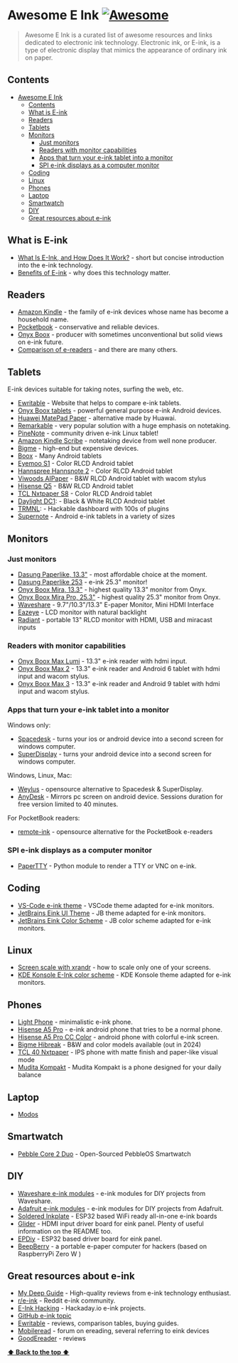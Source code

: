 # Awesome E Ink [![Awesome](https://awesome.re/badge.svg)](https://awesome.re)
> Awesome E Ink is a curated list of awesome resources and links dedicated to electronic ink technology. Electronic ink, or E-ink, is a type of electronic display that mimics the appearance of ordinary ink on paper.

## Contents
- [Awesome E Ink ](#awesome-e-ink-)
  - [Contents](#contents)
  - [What is E-ink](#what-is-e-ink)
  - [Readers](#readers)
  - [Tablets](#tablets)
  - [Monitors](#monitors)
    - [Just monitors](#just-monitors)
    - [Readers with monitor capabilities](#readers-with-monitor-capabilities)
    - [Apps that turn your e-ink tablet into a monitor](#apps-that-turn-your-e-ink-tablet-into-a-monitor)
    - [SPI e-ink displays as a computer monitor](#spi-e-ink-displays-as-a-computer-monitor)
  - [Coding](#coding)
  - [Linux](#linux)
  - [Phones](#phones)
  - [Laptop](#laptop)
  - [Smartwatch](#smartwatch)
  - [DIY](#diy)
  - [Great resources about e-ink](#great-resources-about-e-ink)

## What is E-ink
- [What Is E-Ink, and How Does It Work?](https://www.howtogeek.com/752328/what-is-e-ink/) - short but concise introduction into the e-ink technology.
- [Benefits of E-ink](https://www.makeuseof.com/health-wellness-benefits-e-ink-devices/) - why does this technology matter.

## Readers
- [Amazon Kindle](https://www.amazon.com/b/?node=6669702011) - the family of e-ink devices whose name has become a household name.
- [Pocketbook](https://www.pocketbook-int.com/en/) - conservative and reliable devices.
- [Onyx Boox](https://onyxboox.com/) - producer with sometimes unconventional but solid views on e-ink future. 
- [Comparison of e-readers](https://en.wikipedia.org/wiki/Comparison_of_e-readers) - and there are many others.

## Tablets 
E-ink devices suitable for taking notes, surfing the web, etc.
- [Ewritable](https://ewritable.com/comparison/) - Website that helps to compare e-ink tablets.
- [Onyx Boox tablets](https://shop.boox.com/collections/e-ink-tablet) - powerful general purpose e-ink Android devices.
- [Huawei MatePad Paper](https://consumer.huawei.com/en/tablets/matepad-paper/) - alternative made by Huawai.
- [Remarkable](https://remarkable.com/) - very popular solution with a huge emphasis on notetaking.
- [PineNote](https://www.pine64.org/pinenote/) - community driven e-ink Linux tablet!
- [Amazon Kindle Scribe](https://www.amazon.com/Introducing-Kindle-Scribe-the-first-Kindle-for-reading-and-writing/dp/B09BS26B8B) - notetaking device from well none producer.
- [Bigme](https://bigmestore.com/) - high-end but expensive devices.
- [Boox](https://www.boox.com/) - Many Android tablets
- [Eyemoo S1](https://eyemootech.com/) - Color RLCD Android tablet
- [Hannspree Hannsnote 2](https://www.hannspree.com/hannsnote2) - Color RLCD Android tablet
- [Viwoods AIPaper](https://viwoods.com/) - B&W RLCD Android tablet with wacom stylus
- [Hisense Q5](https://goodereader.com/blog/reviews/hisense-q5-rlcd-hands-on-review) - B&W RLCD Android tablet
- [TCL Nxtpaper S8](https://www.youtube.com/watch?app=desktop&v=JtLRVF1YHJU) - Color RLCD Android tablet
- [Daylight DC1](https://daylightcomputer.com/): - Black & White RLCD Android tablet
- [TRMNL](https://trmnl.ink/): - Hackable dashboard with 100s of plugins
- [Supernote](https://supernote.com/) - Android e-ink tablets in a variety of sizes

## Monitors
### Just monitors
- [Dasung Paperlike, 13.3"](https://dasung-tech.myshopify.com/products/dasung-e-ink-paperlike-hd-front-light-and-touch-13-3-monitor?variant=41199792488632) - most affordable choice at the moment.
- [Dasung Paperlike 253](https://dasung-tech.myshopify.com/products/dasung-25-3-e-ink-monitor-paperlike-253?variant=41301276721336) - e-ink 25.3" monitor! 
- [Onyx Boox Mira, 13.3"](https://onyx-boox.ru/boox_mira) - highest quality 13.3" monitor from Onyx.
- [Onyx Boox Mira Pro, 25.3"](https://onyx-boox.ru/boox_mirapro) - highest quality 25.3" monitor from Onyx.
- [Waveshare](https://www.waveshare.com/eink-disp.htm) - 9.7"/10.3"/13.3" E-paper Monitor, Mini HDMI Interface
- [Eazeye](https://eazeye.com/products/eazeye) - LCD monitor with natural backlight
- [Radiant](https://eazeye.com/pages/radiant) - portable 13" RLCD monitor with HDMI, USB and miracast inputs

### Readers with monitor capabilities
- [Onyx Boox Max Lumi](https://shop.boox.com/products/maxlumi) - 13.3" e-ink reader with hdmi input.
- [Onyx Boox Max 2](https://onyxboox.com/boox_max2) - 13.3" e-ink reader and Android 6 tablet with hdmi input and wacom stylus.
- [Onyx Boox Max 3](https://onyxboox.com/boox_max3) - 13.3" e-ink reader and Android 9 tablet with hdmi input and wacom stylus.

### Apps that turn your e-ink tablet into a monitor
Windows only:
- [Spacedesk](https://www.spacedesk.net/) - turns your ios or android device into a second screen for windows computer.
- [SuperDisplay](https://superdisplay.app/) - turns your android device into a second screen for windows computer.

Windows, Linux, Mac:
- [Weylus](https://github.com/H-M-H/Weylus) - opensource alternative to Spacedesk & SuperDisplay.
- [AnyDesk](https://anydesk.com/en) - Mirrors pc screen on android device. Sessions duration for free version limited to 40 minutes.

For PocketBook readers:
- [remote-ink](https://github.com/borzunov/remote-ink) - opensource alternative for the PocketBook e-readers

### SPI e-ink displays as a computer monitor
- [PaperTTY](https://github.com/joukos/PaperTTY) - Python module to render a TTY or VNC on e-ink.

## Coding
- [VS-Code e-ink theme](https://marketplace.visualstudio.com/items?itemName=mufanza.e-ink-theme) - VSCode theme adapted for e-ink monitors.
- [JetBrains Eink UI Theme](https://plugins.jetbrains.com/plugin/19687-e-ink-ui-theme) - JB theme adapted for e-ink monitors.
- [JetBrains Eink Color Scheme](https://plugins.jetbrains.com/plugin/17106-e-ink-color-scheme) - JB color scheme adapted for e-ink monitors.

## Linux
- [Screen scale with xrandr](https://blog.summercat.com/configuring-mixed-dpi-monitors-with-xrandr.html) - how to scale only one of your screens.
- [KDE Konsole E-Ink color scheme](https://github.com/asapelkin/konsole-e-ink) - KDE Konsole theme adapted for e-ink monitors.

## Phones
- [Light Phone](https://www.thelightphone.com/) - minimalistic e-ink phone.
- [Hisense A5 Pro](https://goodereaderstore.com/products/hisense-a5-pro-64gb-e-ink-smartphone) - e-ink android phone that tries to be a normal phone.
- [Hisense A5 Pro CC Color](https://goodereaderstore.com/products/hisense-a5-pro-cc-color-e-ink-smartphone) - android phone with colorful e-ink screen.
- [Bigme Hibreak](https://goodereader.com/blog/reviews/hands-on-review-of-the-bigme-hibreak-color-e-ink-smartphone) - B&W and color models available (out in 2024)
- [TCL 40 Nxtpaper](https://www.tcl.com/global/en/mobile/tcl-40-nxtpaper) - IPS phone with matte finish and paper-like visual mode
- [Mudita Kompakt](https://mudita.com/products/phones/mudita-kompakt/) - Mudita Kompakt is a phone designed for your daily balance

## Laptop
- [Modos](https://www.crowdsupply.com/modos-tech/modos-paper-monitor)

## Smartwatch
- [Pebble Core 2 Duo](https://ericmigi.com/blog/introducing-two-new-pebbleos-watches) - Open-Sourced PebbleOS Smartwatch

## DIY
- [Waveshare e-ink modules](https://www.waveshare.com/product/displays/e-paper.htm) - e-ink modules for DIY projects from Waveshare.
- [Adafruit e-ink modules](https://www.adafruit.com/category/150) - e-ink modules for DIY projects from Adafruit.
- [Soldered Inkplate](https://soldered.com/categories/inkplate/) - ESP32 based WiFi ready all-in-one e-ink boards
- [Glider](https://gitlab.com/zephray/glider) - HDMI input driver board for eink panel. Plenty of useful information on the README too.
- [EPDiy](https://github.com/vroland/epdiy) - ESP32 based driver board for eink panel.
- [BeepBerry](https://ericmigi.com/blog/introducing-beepberry-a-portable-e-paper-computer-for-hackers) - a portable e-paper computer for hackers (based on RaspberryPi Zero W )

## Great resources about e-ink
- [My Deep Guide](https://www.youtube.com/@MyDeepGuide) - High-quality reviews from e-ink technology enthusiast.
- [r/e-ink](https://www.reddit.com/r/e-ink/) - Reddit e-ink community.
- [E-Ink Hacking](https://hackaday.io/projects?tag=e-ink) - Hackaday.io e-ink projects.
- [GitHub e-ink topic](https://github.com/topics/e-ink)
- [Ewritable](https://ewritable.com/) - reviews, comparison tables, buying guides.
- [Mobileread](https://www.mobileread.com/) - forum on ereading, several referring to eink devices
- [GoodEreader](https://goodereader.com/) - reviews

**[⬆️ Back to the top ⬆️](#contents)**
